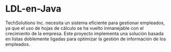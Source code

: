 # LDL-en-Java
TechSolutions Inc. necesita un sistema eficiente para gestionar empleados, ya que el uso de hojas de cálculo se ha vuelto inmanejable con el crecimiento de la empresa. Este proyecto implementa una solución basada en listas doblemente ligadas para optimizar la gestión de información de los empleados.
